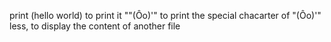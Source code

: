 print (hello world) to print it
"\"(Ôo)'" to print the special chacarter of "(Ôo)'" 
 less, to display the content of another file 
